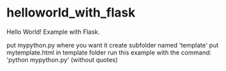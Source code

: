 # helloworld_with_flask
Hello World! Example with Flask. 

put mypython.py where you want it
create subfolder named 'template'
put mytemplate.html in template folder
run this example with the command: 'python mypython.py' (without quotes)
